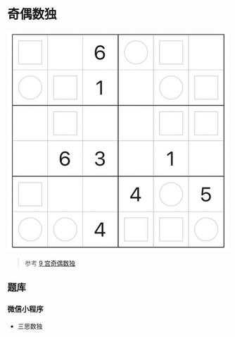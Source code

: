 # 奇偶数独
<!-- START doctoc generated TOC please keep comment here to allow auto update -->
<!-- DON'T EDIT THIS SECTION, INSTEAD RE-RUN doctoc TO UPDATE -->

<!-- END doctoc generated TOC please keep comment here to allow auto update -->

![题](../../../../images/sudoku/6宫/奇偶数独.png)

> 参考 [9 宫奇偶数独](../../../9宫/额外区域类/绝对区域/额外宫类/同位数独.md)
>
## 题库

### 微信小程序

- 三思数独

